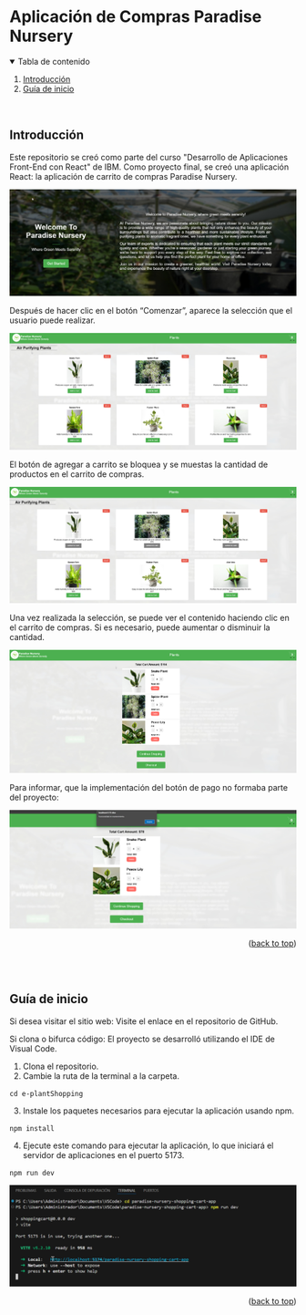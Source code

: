 <!-- Improved compatibility of back to top link: See: https://github.com/othneildrew/Best-README-Template/pull/73 -->
<a id="readme-top"></a>

# Aplicación de Compras Paradise Nursery
<!-- TABLE OF CONTENTS -->
<details open>
  <summary>Tabla de contenido</summary>
  <ol>
    <li><a href="#Introducción">Introducción</a></li>
    <li><a href="#Guía_de_inicio">Guía de inicio</a></li>
  </ol>
</details>
<br>


## Introducción
Este repositorio se creó como parte del curso "Desarrollo de Aplicaciones Front-End con React" de IBM.
Como proyecto final, se creó una aplicación React: la aplicación de carrito de compras Paradise Nursery.<br>

![image](https://github.com/DonnyDaniel/e-plantShopping/blob/6be9038f5bb83742c10c982fde1a84e9e6505c8f/bienvenida.jpg)

Después de hacer clic en el botón “Comenzar”, aparece la selección que el usuario puede realizar.<br>

![image](https://github.com/DonnyDaniel/e-plantShopping/blob/6be9038f5bb83742c10c982fde1a84e9e6505c8f/listado_plantas.jpg)

 El botón de agregar a carrito se bloquea y se muestas la cantidad de productos en el carrito de compras.

![image](https://github.com/DonnyDaniel/e-plantShopping/blob/6be9038f5bb83742c10c982fde1a84e9e6505c8f/productos_agregado_carrito_compras.jpg)

Una vez realizada la selección, se puede ver el contenido haciendo clic en el carrito de compras.
Si es necesario, puede aumentar o disminuir la cantidad.<br>

![image](https://github.com/DonnyDaniel/e-plantShopping/blob/6be9038f5bb83742c10c982fde1a84e9e6505c8f/carrito_compras.jpg)

Para informar, que la implementación del botón de pago no formaba parte del proyecto:<br>

![image](https://github.com/DonnyDaniel/e-plantShopping/blob/eb002933b66e2d9f2ca948162c02b492166d43c8/pago.jpg)

<p align="right">(<a href="#readme-top">back to top</a>)</p>
<br>
<br>

## Guía de inicio
Si desea visitar el sitio web: Visite el enlace en el repositorio de GitHub.

Si clona o bifurca código: El proyecto se desarrolló utilizando el IDE de Visual Code.

1. Clona el repositorio.
2. Cambie la ruta de la terminal a la carpeta.
```
cd e-plantShopping
```
3. Instale los paquetes necesarios para ejecutar la aplicación usando npm.
```
npm install
```
4. Ejecute este comando para ejecutar la aplicación, lo que iniciará el servidor de aplicaciones en el puerto 5173.
```
npm run dev
```

![image](https://github.com/DonnyDaniel/e-plantShopping/blob/6fdeac436b8602424295b652f0638b39302280d6/visual_code.jpg)

<p align="right">(<a href="#readme-top">back to top</a>)</p>
<br>

